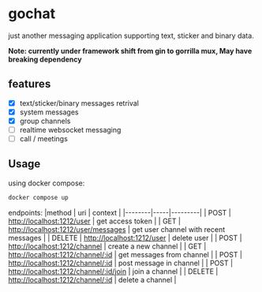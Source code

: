 # gochat

just another messaging application supporting text, sticker and binary data.

**Note: currently under framework shift from gin to gorrilla mux, May have breaking dependency**

## features

- [x] text/sticker/binary messages retrival
- [x] system messages
- [x] group channels
- [ ] realtime websocket messaging
- [ ] call / meetings

## Usage

using docker compose:

```bash
docker compose up
```

endpoints:
|method  | uri | context |
|--------|-----|---------|
| POST   | <http://localhost:1212/user>             | get access token                      |
| GET    | <http://localhost:1212/user/messages>    | get user channel with recent messages |
| DELETE | <http://localhost:1212/user>             | delete user                           |
| POST   | <http://localhost:1212/channel>          | create a new channel                  |
| GET    | <http://localhost:1212/channel/:id>      | get messages from channel             |
| POST   | <http://localhost:1212/channel/:id>      | post message in channel               |
| POST   | <http://localhost:1212/channel/:id/join> | join a channel                        |
| DELETE | <http://localhost:1212/channel/:id>      | delete a channel                      |
